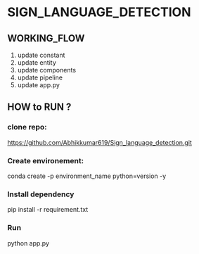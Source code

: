 # SIGN_LANGUAGE_DETECTION

## WORKING_FLOW
1. update constant
2. update entity
3. update components
4. update pipeline
5. update app.py

## HOW to RUN ?

### clone repo:
 https://github.com/Abhikkumar619/Sign_language_detection.git

### Create environement:
conda create -p environment_name python=version -y

### Install dependency
pip install -r requirement.txt

### Run 
python app.py


